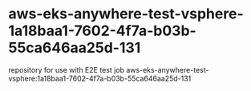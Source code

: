 # aws-eks-anywhere-test-vsphere-1a18baa1-7602-4f7a-b03b-55ca646aa25d-131
repository for use with E2E test job aws-eks-anywhere-test-vsphere:1a18baa1-7602-4f7a-b03b-55ca646aa25d-131
